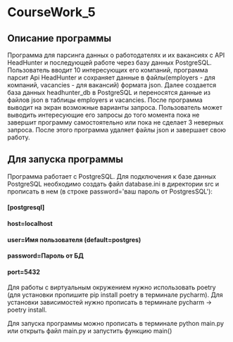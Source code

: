 # CourseWork_5
Описание программы
-------------------------
Программа для парсинга данных о работодателях и их вакансиях с API HeadHunter и последующей работе через базу 
данных PostgreSQL. Пользователь вводит 10 интересующих 
его компаний, программа парсит Api HeadHunter и сохраняет данные в файлы(employers - для компаний, vacancies - для вакансий)
формата json. Далее создается база данных headhunter_db в PostgreSQL и переносятся данные из файлов json в таблицы employers и vacancies.
После программа выводит на экран возможные варианты запроса. Пользователь может выводить интересующие его запросы до того момента пока 
не завершит программу самостоятельно или пока не сделает 3 неверных запроса. После этого программа удаляет файлы json и завершает свою работу.

Для запуска программы
---------------------------
Программа работает с PostgreSQL. Для подключения к базе данных PostgreSQL необходимо создать файл database.ini в директории src и прописать в нем 
(в строке password='ваш пароль от PostgresSQL'):

#### [postgresql]
#### host=localhost
#### user=Имя пользователя (default=postgres)
#### password=Пароль от БД
#### port=5432


Для работы с виртуальным окружением нужно использовать poetry (для установки пропишите pip install poetry в терминале pycharm). 
Для установки зависимостей нужно прописать в терминале pycharm -> poetry install.

Для запуска программы можно прописать в терминале python main.py или открыть файл main.py и 
запустить функцию main()
